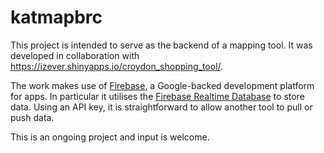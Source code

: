 # katmapbrc
 
This project is intended to serve as the backend of a mapping tool. It was developed in collaboration with https://izever.shinyapps.io/croydon_shopping_tool/.

The work makes use of [Firebase](https://firebase.google.com/), a Google-backed development platform for apps. In particular it utilises the [Firebase Realtime Database](https://firebase.google.com/docs/database/) to store data. Using an API key, it is straightforward to allow another tool to pull or push data.

This is an ongoing project and input is welcome.
